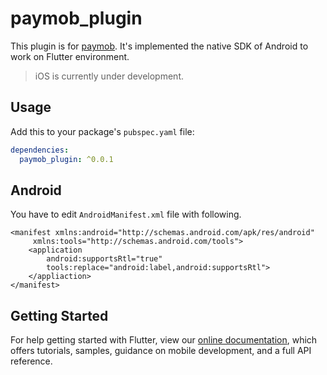 # paymob_plugin

This plugin is for [paymob](https://docs.paymob.com/). It's implemented the native SDK of Android to work on Flutter environment.

> iOS is currently under development.

## Usage

Add this to your package's `pubspec.yaml` file:

```yaml
dependencies:
  paymob_plugin: ^0.0.1
```

## Android

You have to edit `AndroidManifest.xml` file with following.

```manifest
<manifest xmlns:android="http://schemas.android.com/apk/res/android"
     xmlns:tools="http://schemas.android.com/tools">
    <application
        android:supportsRtl="true"
        tools:replace="android:label,android:supportsRtl">
    </appliaction>
</manifest>
```

## Getting Started

For help getting started with Flutter, view our
[online documentation](https://flutter.dev/docs), which offers tutorials,
samples, guidance on mobile development, and a full API reference.

